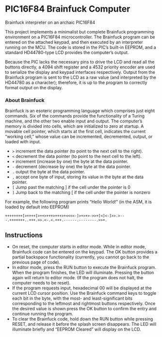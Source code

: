 # PIC16F84 Brainfuck Computer
Brainfuck interpreter on an archaic PIC16F84

This project implements a minimalist but complete Brainfuck programming environment on a PIC16F84 microcontroller. The Brainfuck program can be entered on the attached keypad, and then executed by an interpreter running on the MCU. The code is stored in the PIC’s built-in EEPROM, and a standard HD44780-type LCD provides the computer’s output.

Because the PIC lacks the necessary pins to drive the LCD and read all the buttons directly, a 4094 shift register and a 4532 priority encoder are used to serialize the display and keypad interfaces respectively. Output from the Brainfuck program is sent to the LCD as a raw value (and interpreted by the HD44780 as a character); therefore, it is up to the program to correctly format output on the display.

### About Brainfuck
Brainfuck is an esoteric programming language which comprises just eight commands. Six of the commands provide the functionality of a Turing machine, and the other two enable input and output. The computer’s memory is divided into cells, which are initialized to zero at startup. A movable cell pointer, which starts at the first cell, indicates the current “working cell,” whose value can be incremented, decremented, output, or loaded with input.

-  `>`	  increment the data pointer (to point to the next cell to the right).
-  `<`	  decrement the data pointer (to point to the next cell to the left).
-  `+`	  increment (increase by one) the byte at the data pointer.
-  `-`	  decrement (decrease by one) the byte at the data pointer.
-  `.`	  output the byte at the data pointer.
-  `,`	  accept one byte of input, storing its value in the byte at the data pointer.
-  `[`	  Jump past the matching ] if the cell under the pointer is 0
-  `]`	  Jump back to the matching [ if the cell under the pointer is nonzero

For example, the following program prints “Hello World!” (in the ASM, it is loaded by default into EEPROM)

`++++++++[>++++[>++>+++>+++>+<<<<-]>+>+>->>+[<]<-]>>.>---.+++++++..+++.>>.<-.<.+++.------.--------.>>+.`

## Instructions
- On reset, the computer starts in editor mode. While in editor mode, Brainfuck code can be entered on the keypad. The OK button provides a partial backspace functionality (currently, you cannot go back to the previous page of code).
- In editor mode, press the RUN button to execute the Brainfuck program. When the program finishes, the LED will illuminate. Pressing the button again will return to editor mode. (If the program does not halt, the computer needs to be reset).
- If the program requests input, hexadecimal 00 will be displayed at the current LCD cursor position. Use the Brainfuck command keys to toggle each bit in the byte, with the most- and least-significant bits corresponding to the leftmost and rightmost buttons respectively. Once the desired value is shown press the OK button to confirm the entry and continue running the program.
- To clear the Brainfuck code, hold down the RUN button while pressing RESET, and release it before the splash screen disappears. The LED will illuminate briefly and “EEPROM Cleared” will display on the LCD.
